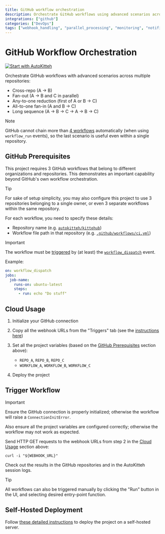 ```yaml
---
title: GitHub workflow orchestration
description: Orchestrate GitHub workflows using advanced scenarios across multiple repositories
integrations: ["github"]
categories: ["DevOps"]
tags: ["webhook_handling", "parallel_processing", "monitoring", "notifications"]
---
```


# GitHub Workflow Orchestration

[![Start with AutoKitteh](https://autokitteh.com/assets/autokitteh-badge.svg)](https://app.autokitteh.cloud/template?template-name=devops/github_workflows)

Orchestrate GitHub workflows with advanced scenarios across multiple repositories:

- Cross-repo (A &rarr; B)
- Fan-out (A &rarr; B and C in parallel)
- Any-to-one reduction (first of A or B &rarr; C)
- All-to-one fan-in (A and B &rarr; C)
- Long sequence (A &rarr; B &rarr; C &rarr; A &rarr; B &rarr; C)

> [!NOTE]
> GitHub cannot chain more than [4 workflows](https://docs.github.com/en/actions/writing-workflows/choosing-when-your-workflow-runs/events-that-trigger-workflows#workflow_run) automatically (when using `workflow_run` events), so the last scenario is useful even within a single repository.

## GitHub Prerequisites

This project requires 3 GitHub workflows that belong to different organizations and repositories. This demonstrates an important capability beyond GitHub's own workflow orchestration.

> [!TIP]
> For sake of setup simplicity, you may also configure this project to use 3 repositories belonging to a single owner, or even 3 separate workflows within the same repository.

For each workflow, you need to specify these details:

- Repository name (e.g. [`autokitteh/kittehub`](https://github.com/autokitteh/kittehub/))
- Workflow file path in that repository (e.g. [`.github/workflows/ci.yml`](https://github.com/autokitteh/kittehub/tree/main/.github/workflows/ci.yml))

> [!IMPORTANT]
> The workflow must be [triggered](https://docs.github.com/en/actions/writing-workflows/workflow-syntax-for-github-actions#on) by (at least) the [`workflow_dispatch`](https://docs.github.com/en/actions/writing-workflows/choosing-when-your-workflow-runs/events-that-trigger-workflows#workflow_dispatch) event.
>
> Example:
>
> ```yaml
> on: workflow_dispatch
> jobs:
>   job-name:
>     runs-on: ubuntu-latest
>     steps:
>       - run: echo "Do stuff"
> ```

## Cloud Usage

1. Initialize your GitHub connection
2. Copy all the webhook URLs from the "Triggers" tab (see the [instructions here](https://docs.autokitteh.com/get_started/deployment#webhook-urls))
3. Set all the project variables (based on the [GitHub Prerequisites](#github-prerequisites) section above):

   - `REPO_A`, `REPO_B`, `REPO_C`
   - `WORKFLOW_A`, `WORKFLOW_B`, `WORKFLOW_C`

4. Deploy the project

## Trigger Workflow

> [!IMPORTANT]
> Ensure the GitHub connection is properly initialized; otherwise the workflow will raise a `ConnectionInitError`.
>
> Also ensure all the project variables are configured correctly; otherwise the workflow may not work as expected.

Send HTTP GET requests to the webhook URLs from step 2 in the [Cloud Usage](#cloud-usage) section above:

```shell
curl -i "${WEBHOOK_URL}"
```

Check out the results in the GitHub repositories and in the AutoKitteh session logs.

> [!TIP]
> All workflows can also be triggered manually by clicking the "Run" button in the UI, and selecting desired entry-point function.

## Self-Hosted Deployment

Follow [these detailed instructions](https://docs.autokitteh.com/get_started/deployment) to deploy the project on a self-hosted server.
